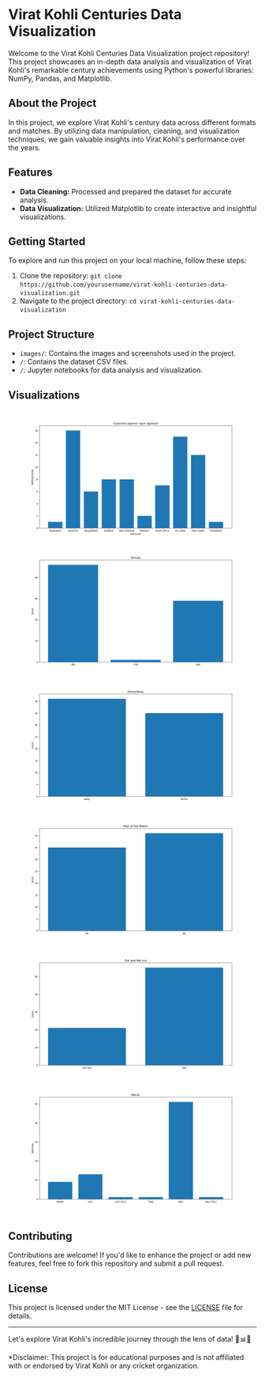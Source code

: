 # Virat Kohli Centuries Data Visualization

Welcome to the Virat Kohli Centuries Data Visualization project repository! This project showcases an in-depth data analysis and visualization of Virat Kohli's remarkable century achievements using Python's powerful libraries: NumPy, Pandas, and Matplotlib.

## About the Project

In this project, we explore Virat Kohli's century data across different formats and matches. By utilizing data manipulation, cleaning, and visualization techniques, we gain valuable insights into Virat Kohli's performance over the years.

## Features

- **Data Cleaning:** Processed and prepared the dataset for accurate analysis.
- **Data Visualization:** Utilized Matplotlib to create interactive and insightful visualizations.

## Getting Started

To explore and run this project on your local machine, follow these steps:

1. Clone the repository: `git clone https://github.com/yourusername/virat-kohli-centuries-data-visualization.git`
2. Navigate to the project directory: `cd virat-kohli-centuries-data-visualization`

## Project Structure

- `images/`: Contains the images and screenshots used in the project.
- `/`: Contains the dataset CSV files.
- `/`: Jupyter notebooks for data analysis and visualization.

## Visualizations
<img src="images/centuries_against_each_opponent.png" alt="Centuries Against Each Opponent">
<img src="images/format.png" alt="Format Distribution">
<img src="images/home_away.png" alt="Home vs Away Performance">
<img src="images/mom.png" alt="Man of the Match">
<img src="images/not_not_out.png" alt="Not Out vs Out">
<img src="images/win_lose.png" alt="Win vs Lose">

## Contributing

Contributions are welcome! If you'd like to enhance the project or add new features, feel free to fork this repository and submit a pull request.

## License

This project is licensed under the MIT License - see the [LICENSE](LICENSE) file for details.

---

Let's explore Virat Kohli's incredible journey through the lens of data! 🏏📊🚀

\*Disclaimer: This project is for educational purposes and is not affiliated with or endorsed by Virat Kohli or any cricket organization.
